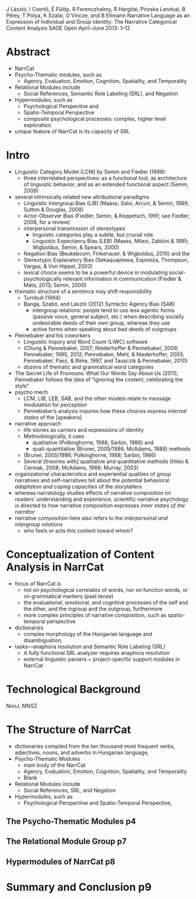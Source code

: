 J László, I Csertő, É Fülöp, R Ferenczhalmy, R Hargitai, Piroska Lendvai,
  B Péley, T Pólya, K Szalai, O Vincze, and B Ehmann
Narrative Language as an Expression of Individual and Group Identity:
  The Narrative Categorical Content Analysis
SAGE Open April-June 2013: 1­–12

# Abstract

* NarrCat
* Psycho-Thematic modules, such as
  * Agency, Evaluation, Emotion, Cognition, Spatiality, and Temporality
* Relational Modules include
  * Social References, Semantic Role Labeling (SRL), and Negation
* Hypermodules, such as
  * Psychological Perspective and
  * Spatio-Temporal Perspective
  * composite psychological processes: complex, higher level exploration
* unique feature of NarrCat is its capacity of SRL

# Intro

* Linguistic Category Model (LCM) by Semin and Fiedler (1988)
  * three interrelated perspectives: as a functional tool, as architecture of
    linguistic behavior, and as an extended functional aspect (Semin, 2008)
* several intrinsically related new attributional paradigms
  * Linguistic Intergroup Bias (LIB)
    (Maass, Salvi, Arcuri, & Semin, 1989; Sutton & Douglas, 2008)
  * Actor-Observer Bias
    (Fiedler, Semin, & Koppetsch, 1991; see Fiedler, 2008, for a review)
  * interpersonal transmission of stereotypes
    * linguistic categories play a subtle, but crucial role
    * Linguistic Expectancy Bias (LEB)
      (Maass, Milesi, Zabbini & 1995; Wigboldus, Semin, & Spears, 2000)
  * Negation Bias (Beukeboom, Finkenauer, & Wigboldus, 2010) and the
  * Stereotypic Explanatory Bias
    (Sekaquaptewa, Espinoza, Thompson, Vargas, & Von Hippel, 2003)
  * lexical choice seems to be a powerful device in modulating
    social-psychologically relevant information in communication
    (Fiedler & Mata, 2013; Semin, 2000)
* thematic structure of a sentence may shift responsibility
  * Turnbull (1994)
  * Banga, Szabó, and László (2012) Syntactic Agency Bias (SAB)
    * intergroup relations: people tend to use less agentic forms (passive
      voice, general subject, etc.) when describing socially undesirable deeds
      of their own group, whereas they use
    * active forms when speaking about bad deeds of outgroups
* Pennebaker and his coworkers
  * Linguistic Inquiry and Word Count (LIWC) software
  * (Chung & Pennebaker, 2007; Niederhoffer & Pennebaker, 2009;
    Pennebaker, 1990, 2012; Pennebaker, Mehl, & Niederhoffer, 2003;
    Pennebaker, Paez, & Rime, 1997, and Tausczik & Pennebaker, 2010)
  * dozens of thematic and grammatical word categories
* The Secret Life of Pronouns: What Our Words Say About Us (2011), Pennebaker
  follows the idea of “ignoring the content, celebrating the style”
* psycho mech
  * LCM, LIB, LEB, SAB, and the other models relate to message modulation
    for _perception_
  * Pennebaker’s  analysis inquires how these choices express _internal
    states_ of the [speakers]
* narrative approach
  * life stories as carriers and expressions of identity
  * Methodologically, it uses
    * qualitative (Polkinghorne, 1988; Sarbin, 1986) and
    * quali-quantitative (Bruner, 2005/1986; McAdams, 1988) methods
  * (Bruner, 2005/1986; Polkinghorne, 1988; Sarbin, 1986)
  * Several [theories with] qualitative and quantitative methods
    (Hiles & Cermak, 2008; McAdams, 1988; Murray, 2003)
* organizational characteristics and experiential qualities of group narratives
  and self-narratives tell about the potential behavioral _adaptation and coping
  capacities_ of the storytellers
* whereas narratology studies effects of narrative composition on readers’
  understanding and experience, scientific narrative psychology is directed to
  how narrative composition expresses _inner states of the narrator_
* narrative composition here also refers to the _interpersonal and intergroup
  relations_
  * who feels or acts this content toward whom?

# Conceptualization of Content Analysis in NarrCat

* focus of NarrCat is
  * not on psychological correlates of words, nor on function words, or on
    grammatical markers (past tense)
  * the evaluational, emotional, and cognitive processes of the self and the
    other, and the ingroup and the outgroup, furthermore
  * more complex principles of narrative composition,
    such as spatio-temporal perspective
* dictionaries
  * complex morphology of the Hungarian language and disambiguation,
* tasks—anaphora resolution and Semantic Role Labeling (SRL)
  * A fully functional SRL analyzer requires anaphora resolution
  * external linguistic parsers + project-specific support modules in NarrCat

# Technological Background

NooJ, MNSZ

# The Structure of NarrCat

* dictionaries compiled from the ten thousand most frequent verbs,
  adjectives, nouns, and adverbs in Hungarian language,
* Psycho-Thematic Modules
  * main body of the NarrCat
  * Agency, Evaluation, Emotion, Cognition, Spatiality, and Temporality
  + Blank
* Relational Modules include
  * Social References, SRL, and Negation
* Hypermodules, such as
  * Psychological Perspective and Spatio-Temporal Perspective,

## The Psycho-Thematic Modules p4

## The Relational Module Group p7

## Hypermodules of NarrCat p8

# Summary and Conclusion p9
